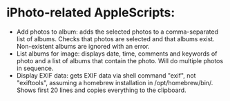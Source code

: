 # iPhoto-related AppleScripts:

- Add photos to album: adds the selected photos to a comma-separated list of albums. Checks that photos are selected and that albums exist. Non-existent albums are ignored with an error.
- List albums for image: displays date, time, comments and keywords of photo and a list of albums that contain the photo. Will do multiple photos in sequence.
- Display EXIF data: gets EXIF data via shell command "exif", not "exiftools", assuming a homebrew installation in /opt/homebrew/bin/. Shows first 20 lines and copies everything to the clipboard.
